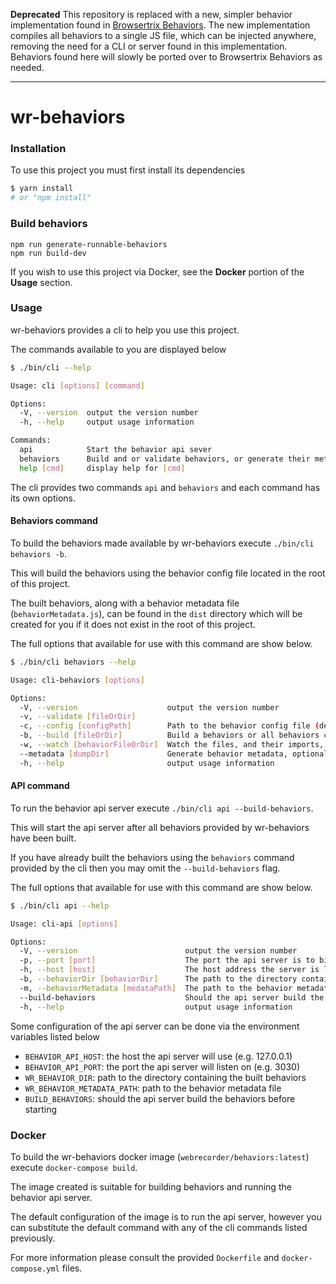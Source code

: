 **Deprecated** This repository is replaced with a new, simpler behavior implementation found in [Browsertrix Behaviors](https://github.com/webrecorder/browsertrix-behaviors). The new implementation compiles all behaviors to a single JS file, which can be injected
anywhere, removing the need for a CLI or server found in this implementation. Behaviors found here will slowly be ported over to Browsertrix Behaviors as needed.

<hr>


wr-behaviors
=======================

### Installation
To use this project you must first install its dependencies

```bash
$ yarn install
# or "npm install"
```

### Build behaviors

```
npm run generate-runnable-behaviors
npm run build-dev
```

If you wish to use this project via Docker, see the **Docker** portion of the **Usage** section.

### Usage
wr-behaviors provides a cli to help you use this project.

The commands available to you are displayed below 

```bash
$ ./bin/cli --help

Usage: cli [options] [command]

Options:
  -V, --version  output the version number
  -h, --help     output usage information

Commands:
  api            Start the behavior api sever
  behaviors      Build and or validate behaviors, or generate their metadata
  help [cmd]     display help for [cmd]
```

The cli provides two commands `api` and `behaviors` and each command has its own options.

#### Behaviors command
To build the behaviors made available by wr-behaviors execute `./bin/cli behaviors -b`.

This will build the behaviors using the behavior config file located in the root of this project. 

The built behaviors, along with a behavior metadata file (`behaviorMetadata.js`), can be found in the `dist` directory which will be created for you if it does not exist in the root of this project.

The full options that available for use with this command are show below.

```bash
$ ./bin/cli behaviors --help

Usage: cli-behaviors [options]

Options:
  -V, --version                    output the version number
  -v, --validate [fileOrDir]       
  -c, --config [configPath]        Path to the behavior config file (default: "<path to wr-behaviors>/behavior-config.yml")
  -b, --build [fileOrDir]          Build a behaviors or all behaviors contained within a directory (default: true)
  -w, --watch [behaviorFileOrDir]  Watch the files, and their imports, in the build directory for re-bundling on changes (placed in dist directory)
  --metadata [dumpDir]             Generate behavior metadata, optionally supplying a path to directory where metadata is to be placed. Defaults to current working directory
  -h, --help                       output usage information
```

#### API command
To run the behavior api server execute `./bin/cli api --build-behaviors`. 

This will start the api server after all behaviors provided by wr-behaviors have been built. 

If you have already built the behaviors using the `behaviors` command provided by the cli then you may omit the `--build-behaviors` flag. 

The full options that available for use with this command are show below.
 
```bash
$ ./bin/cli api --help

Usage: cli-api [options]

Options:
  -V, --version                        output the version number
  -p, --port [port]                    The port the api server is to bind to (default: 3030)
  -h, --host [host]                    The host address the server is listen on (default: "127.0.0.1")
  -b, --behaviorDir [behaviorDir]      The path to the directory containing the build behaviors (default: "<path to wr-behaviors>/dist")
  -m, --behaviorMetadata [medataPath]  The path to the behavior metadata (default: "<path to wr-behaviors>/dist/behaviorMetadata.js")
  --build-behaviors                    Should the api server build the behaviors for starting up
  -h, --help                           output usage information
```

Some configuration of the api server can be done via the environment variables listed below
- `BEHAVIOR_API_HOST`: the host the api server will use (e.g. 127.0.0.1)
- `BEHAVIOR_API_PORT`: the port the api server will listen on (e.g. 3030)
- `WR_BEHAVIOR_DIR`: path to the directory containing the built behaviors
- `WR_BEHAVIOR_METADATA_PATH`: path to the behavior metadata file
- `BUILD_BEHAVIORS`: should the api server build the behaviors before starting

### Docker
To build the wr-behaviors docker image (`webrecorder/behaviors:latest`) execute `docker-compose build`.

The image created is suitable for building behaviors and running the behavior api server.

The default configuration of the image is to run the api server, however you can substitute the default command
with any of the cli commands listed previously.

For more information please consult the provided `Dockerfile` and `docker-compose.yml` files.

